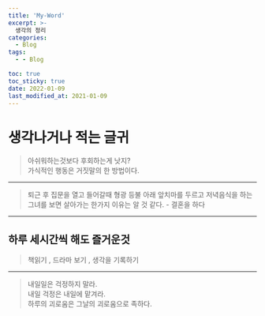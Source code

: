 ```yaml
---
title: 'My-Word'
excerpt: >-
  생각의 정리
categories:
  - Blog
tags:
  - - Blog

toc: true
toc_sticky: true
date: 2022-01-09
last_modified_at: 2021-01-09
---
```

# 생각나거나 적는 글귀
 
>아쉬워하는것보다 후회하는게 낫지?  
 가식적인 행동은 거짓말의 한 방법이다.

***
> 퇴근 후 집문을 열고 들어갈때 형광 등불 아래 앞치마를 두르고 저녁음식을 하는 그녀를 보면 살아가는 한가지 이유는 알 것 같다. - 결혼을 하다

***
## 하루 세시간씩 해도 즐거운것
> 책읽기 ,  드라마 보기 , 생각을 기록하기

***
>내일일은 걱정하지 말라.  
내일 걱정은 내일에 맡겨라.  
하루의 괴로움은 그날의 괴로움으로 족하다.  








    

